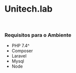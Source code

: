<h1>Unitech.lab</h1>
<br>
<h3>Requisitos para o Ambiente</h3>
<ul>
    <li>PHP 7.4^</li>
    <li>Composer</li>
    <li>Laravel</li>
    <li>Mysql</li>
    <li>Node</li>
</ul>
